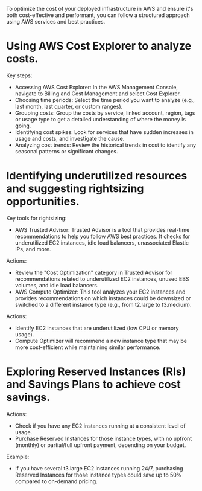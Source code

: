 To optimize the cost of your deployed infrastructure in AWS and ensure it's both cost-effective and performant, you can follow a structured approach using AWS services and best practices. 

# Using AWS Cost Explorer to analyze costs.
Key steps:
* Accessing AWS Cost Explorer: In the AWS Management Console, navigate to Billing and Cost Management and select Cost Explorer.
* Choosing time periods: Select the time period you want to analyze (e.g., last month, last quarter, or custom ranges).
* Grouping costs: Group the costs by service, linked account, region, tags or usage type to get a detailed understanding of where the money is going.
* Identifying cost spikes: Look for services that have sudden increases in usage and costs, and investigate the cause.
* Analyzing cost trends: Review the historical trends in cost to identify any seasonal patterns or significant changes.

# Identifying underutilized resources and suggesting rightsizing opportunities.

Key tools for rightsizing:
* AWS Trusted Advisor: Trusted Advisor is a tool that provides real-time recommendations to help you follow AWS best practices. It checks for underutilized EC2 instances, idle load balancers, unassociated Elastic IPs, and more.

Actions:

* Review the "Cost Optimization" category in Trusted Advisor for recommendations related to underutilized EC2 instances, unused EBS volumes, and idle load balancers.
* AWS Compute Optimizer: This tool analyzes your EC2 instances and provides recommendations on which instances could be downsized or switched to a different instance type (e.g., from t2.large to t3.medium).

Actions:

* Identify EC2 instances that are underutilized (low CPU or memory usage).
* Compute Optimizer will recommend a new instance type that may be more cost-efficient while maintaining similar performance.

# Exploring Reserved Instances (RIs) and Savings Plans to achieve cost savings.

Actions:

* Check if you have any EC2 instances running at a consistent level of usage.
* Purchase Reserved Instances for those instance types, with no upfront (monthly) or partial/full upfront payment, depending on your budget.

Example:

* If you have several t3.large EC2 instances running 24/7, purchasing Reserved Instances for those instance types could save up to 50% compared to on-demand pricing.
